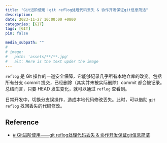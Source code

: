 ```yaml
---
title: "Git进阶使用：git reflog处理代码丢失 & 协作开发保证git信息简洁"
description: 
date: 2023-11-27 10:00:00 +0800
categories: [GIT]
tags: [GIT]
pin: false

media_subpath: ""
#
# image:
#   path: 'assets/**/**.jpg'
#   alt: Here is the text upder the image
---
```


`reflog` 是 Git 操作的一道安全保障，它能够记录几乎所有本地仓库的改变。包括所有分支 commit 提交，已经删除（其实并未被实际删除）commit 都会被记录。总结而言，只要 HEAD 发生变化，就可以通过 `reflog` 查看到。

日常开发中，切换分支误操作，造成本地代码修改丢失。此时，可以借助 `git reflog` 找回丢失的代码修改。

## Reference
- [# Git进阶使用——git reflog处理代码丢失 & 协作开发保证git信息简洁](https://juejin.cn/post/6844904055232282632)  
